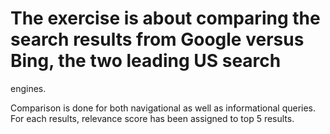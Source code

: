 # The exercise is about comparing the search results from Google versus Bing, the two leading US search
engines.

Comparison is done for both navigational as well as informational queries. For each results, relevance score has been assigned 
to top 5 results.

